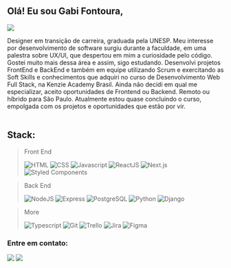 ## Olá! Eu sou Gabi Fontoura, 
   <img src="https://readme-typing-svg.herokuapp.com?font=monospace&color=d089ff&size=27&left=true&vCenter=true&lines=A+Web+Developer;Bachelor's+in+Design;at+Unesp;Eager+to+learn;FrontEnd+and+BackEnd;">

Designer em transição de carreira, graduada pela UNESP. Meu interesse por desenvolvimento de software surgiu durante a faculdade, em uma palestra sobre UX/UI, que despertou em mim a curiosidade pelo código. Gostei muito mais dessa área e assim, sigo estudando. Desenvolvi projetos FrontEnd e BackEnd e também em equipe utilizando Scrum e exercitando as Soft Skills e conhecimentos que adquiri no curso de Desenvolvimento Web Full Stack, na Kenzie Academy Brasil. Ainda não decidi em qual me especializar, aceito oportunidades de Frontend ou Backend. Remoto ou híbrido para São Paulo. Atualmente estou quase concluindo o curso, empolgada com os projetos e oportunidades que estão por vir.<br><br>

## Stack:
> Front End
>
> ![HTML](https://img.shields.io/badge/HTML-200?style=for-the-badge&logo=html5&logoColor=a00)
> ![CSS](https://img.shields.io/badge/CSS-002?style=for-the-badge&logo=css3&logoColor=0af)
> ![Javascript](https://img.shields.io/badge/JavaScript-550?style=for-the-badge&logo=javascript&logoColor=f7df1e)
> ![ReactJS](https://img.shields.io/badge/React-20232A?style=for-the-badge&logo=react&logoColor=61DAFB)
> ![Next.js](https://img.shields.io/badge/Next-000?style=for-the-badge&logo=next.js&logoColor=)
> ![Styled Components](https://img.shields.io/badge/styled--components-a28?style=for-the-badge&logo=styled-components&logoColor=fff)

> Back End
> 
> ![NodeJS](https://img.shields.io/badge/Node.js-150?style=for-the-badge&logo=node.js&logoColor=fff)
> ![Express](https://img.shields.io/badge/Express-ddd?style=for-the-badge&logo=express&logoColor=000)
> ![PostgreSQL](https://img.shields.io/badge/Postgre--SQL-20232A?style=for-the-badge&logo=postgresql&logoColor=61DAFB)
> ![Python](https://img.shields.io/badge/Python-550?style=for-the-badge&logo=python&logoColor=fff)
> ![Django](https://img.shields.io/badge/Django-150?style=for-the-badge&logo=django&logoColor=)

> More
> 
> ![Typescript](https://img.shields.io/badge/TypeScript-007ACC?style=for-the-badge&logo=typescript&logoColor=fff)
> ![Git](https://img.shields.io/badge/GIT-ddd?style=for-the-badge&logo=git&logoColor=)
> ![Trello](https://img.shields.io/badge/Trello-114?style=for-the-badge&logo=trello&logoColor=)
> ![Jira](https://img.shields.io/badge/Jira-550?style=for-the-badge&logo=jira&logoColor=fff)
> ![Figma](https://img.shields.io/badge/Figma-82f?style=for-the-badge&logo=figma&logoColor=fff)



### Entre em contato: 
   <a href="mailto:gabigfontoura@gmail.com" target="_blank"><img src="https://img.shields.io/badge/Gmail-D14836?style=for-the-badge&logo=gmail&logoColor=white"></a>
  <a href="https://www.linkedin.com/in/gabriela-garcia-fontoura" target="_blank"><img src="https://img.shields.io/badge/-LinkedIn-%230077B5?style=for-the-badge&logo=linkedin&logoColor=white" target="_blank"></a> 
<!-- 
  <div style="display: inline_block"><br>
    <img align="center" alt="Js" height="25" width="35" title="JavaScript" src="https://raw.githubusercontent.com/devicons/devicon/master/icons/javascript/javascript-plain.svg">
    <img align="center" alt="Ts" height="25" width="35" title="Typescript" src="https://raw.githubusercontent.com/devicons/devicon/master/icons/typescript/typescript-plain.svg">
    <img align="center" alt="React" height="25" width="35" title="React" src="https://raw.githubusercontent.com/devicons/devicon/master/icons/react/react-original.svg">
    <img align="center" alt="Gabi-HTML" height="25" width="35" title="HTML" src="https://raw.githubusercontent.com/devicons/devicon/master/icons/html5/html5-original.svg">
    <img align="center" alt="Gabi-CSS" height="25" width="35" title="CSS" src="https://raw.githubusercontent.com/devicons/devicon/master/icons/css3/css3-original.svg">
    <img align="center" alt="Gabi-Figma" height="25" width="35" title="Figma" src="https://cdn.jsdelivr.net/gh/devicons/devicon/icons/figma/figma-original.svg">
    <img align="center" alt="Gabi-Ai" height="25" width="35" title="Illustrator" src="https://cdn.jsdelivr.net/gh/devicons/devicon/icons/illustrator/illustrator-plain.svg">
   <img align="center" alt="Node.js" height="25" width="35" title="Node.js" src="https://raw.githubusercontent.com/devicons/devicon/master/icons/nodejs/nodejs-original.svg">
      <img align="center" alt="Express" height="25" width="35"  title="Express" src="https://cdn.jsdelivr.net/gh/devicons/devicon/icons/express/express-original.svg"/>
<img align="center" alt="Gabi-Postgre" height="25" width="35" title="PostgreSQL"src="https://cdn.jsdelivr.net/gh/devicons/devicon/icons/postgresql/postgresql-original.svg">
   <img align="center" alt="Python" height="25" width="35" title="Python" src="https://raw.githubusercontent.com/devicons/devicon/master/icons/python/python-original.svg">
      <img align="center" alt="Django"height="25" width="35" title="Django" src="https://cdn.jsdelivr.net/gh/devicons/devicon/icons/django/django-plain.svg" />
      <img align="center" alt="npm" height="25" width="35" title="npm" src="https://cdn.jsdelivr.net/gh/devicons/devicon/icons/npm/npm-original-wordmark.svg" />
      <img align="center" alt="yarn" height="25" width="35" title="yarn" src="https://cdn.jsdelivr.net/gh/devicons/devicon/icons/yarn/yarn-original-wordmark.svg" 
      <img align="center" alt="Bash" height="25" width="35" title="Bash" src="https://cdn.jsdelivr.net/gh/devicons/devicon/icons/bash/bash-original.svg" />
      <img align="center" alt="Git" height="25" width="35" title="Git" src="https://raw.githubusercontent.com/devicons/devicon/master/icons/git/git-original.svg">
      <img align="center" alt="GitHub" height="25" width="35" title="GitHub" src="https://raw.githubusercontent.com/devicons/devicon/master/icons/github/github-original.svg">
       <img align="center" alt="Trello" height="25" width="35" title="Trello" src="https://cdn.jsdelivr.net/gh/devicons/devicon/icons/trello/trello-plain.svg" />
      <img align="center" alt="Slack" height="25" width="35" title="Slack" src="https://raw.githubusercontent.com/devicons/devicon/master/icons/slack/slack-original.svg"> 
   <img align="center" alt="VSCode" height="25" width="35" title="VSCode" src="https://cdn.jsdelivr.net/gh/devicons/devicon/icons/vscode/vscode-original.svg" />
  </div>   -->
  
